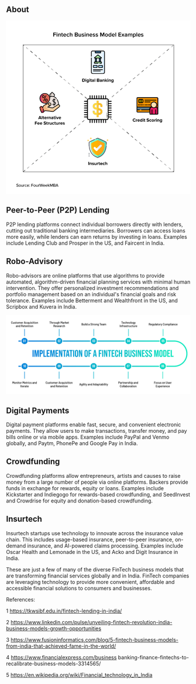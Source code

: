 ## About
![image](1.png)

## Peer-to-Peer (P2P) Lending

P2P lending platforms connect individual borrowers directly with lenders, cutting out traditional banking intermediaries. Borrowers can access loans more easily, while lenders can earn returns by investing in loans. Examples include Lending Club and Prosper in the US, and Faircent in India.

## Robo-Advisory

Robo-advisors are online platforms that use algorithms to provide automated, algorithm-driven financial planning services with minimal human intervention. They offer personalized investment recommendations and portfolio management based on an individual's financial goals and risk tolerance. Examples include Betterment and Wealthfront in the US, and Scripbox and Kuvera in India.

![image](2.jpg)

## Digital Payments

Digital payment platforms enable fast, secure, and convenient electronic payments. They allow users to make transactions, transfer money, and pay bills online or via mobile apps. Examples include PayPal and Venmo globally, and Paytm, PhonePe and Google Pay in India.

## Crowdfunding

Crowdfunding platforms allow entrepreneurs, artists and causes to raise money from a large number of people via online platforms. Backers provide funds in exchange for rewards, equity or loans. Examples include Kickstarter and Indiegogo for rewards-based crowdfunding, and SeedInvest and Crowdrise for equity and donation-based crowdfunding.

## Insurtech

Insurtech startups use technology to innovate across the insurance value chain. This includes usage-based insurance, peer-to-peer insurance, on-demand insurance, and AI-powered claims processing. Examples include Oscar Health and Lemonade in the US, and Acko and Digit Insurance in India.

These are just a few of many of the diverse FinTech business models that are transforming financial services globally and in India. FinTech companies are leveraging technology to provide more convenient, affordable and accessible financial solutions to consumers and businesses.

References:

1 https://tkwsibf.edu.in/fintech-lending-in-india/

2 https://www.linkedin.com/pulse/unveiling-fintech-revolution-india-business-models-growth-opportunities

3 https://www.fusioninformatics.com/blog/5-fintech-business-models-from-india-that-achieved-fame-in-the-world/

4 https://www.financialexpress.com/business
banking-finance-fintechs-to-recalibrate-business-models-3314565/

5 https://en.wikipedia.org/wiki/Financial_technology_in_India